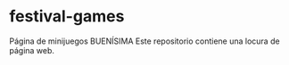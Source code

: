 # festival-games
Página de minijuegos BUENÍSIMA
Este repositorio contiene una locura de página web.
